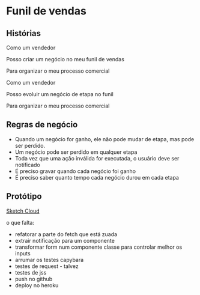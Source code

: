 # Funil de vendas

## Histórias

Como um vendedor

Posso criar um negócio no meu funil de vendas

Para organizar o meu processo comercial


Como um vendedor

Posso evoluir um negócio de etapa no funil

Para organizar o meu processo comercial

## Regras de negócio

- Quando um negócio for ganho, ele não pode mudar de etapa, mas pode ser perdido.
- Um negócio pode ser perdido em qualquer etapa
- Toda vez que uma ação inválida for executada, o usuário deve ser notificado
- É preciso gravar quando cada negócio foi ganho
- É preciso saber quanto tempo cada negócio durou em cada etapa

## Protótipo

[Sketch Cloud](https://sketch.cloud/s/djxJn)


o que falta:
- refatorar a parte do fetch que está zuada
- extrair notificação para um componente
- transformar form num componente classe para controlar melhor os inputs
- arrumar os testes capybara
- testes de request - talvez
- testes de jss
- push no github
- deploy no heroku
